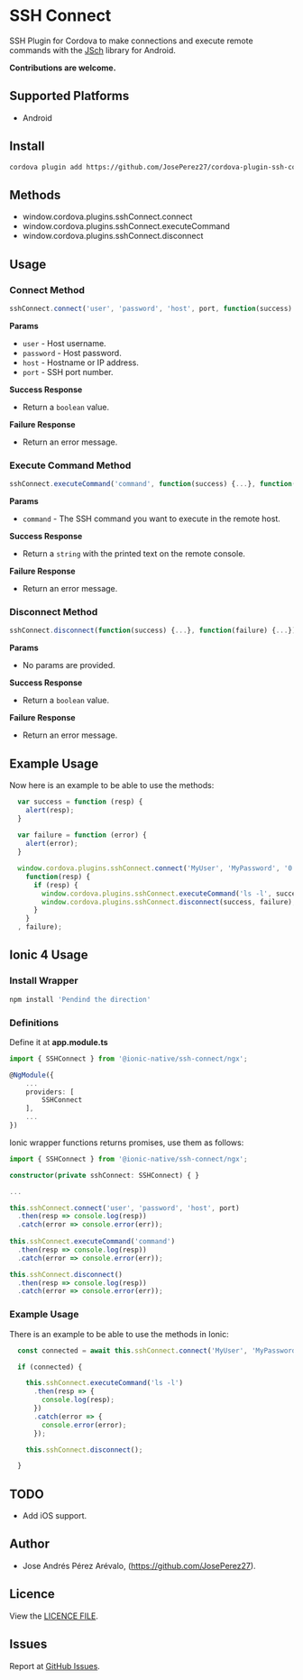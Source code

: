 # SSH Connect

SSH Plugin for Cordova to make connections and execute remote commands with the [JSch](http://www.jcraft.com/jsch/) library for Android.

**Contributions are welcome.**

## Supported Platforms

* Android

## Install

```sh
cordova plugin add https://github.com/JosePerez27/cordova-plugin-ssh-connect.git
```

## Methods

* window.cordova.plugins.sshConnect.connect
* window.cordova.plugins.sshConnect.executeCommand
* window.cordova.plugins.sshConnect.disconnect

## Usage

### Connect Method

```typescript
sshConnect.connect('user', 'password', 'host', port, function(success) {...}, function(failure) {...})
```
**Params**

* `user` - Host username.  
* `password` - Host password.  
* `host` - Hostname or IP address.  
* `port` - SSH port number.  

**Success Response**

* Return a `boolean` value.

**Failure Response**

* Return an error message.

### Execute Command Method

```typescript
sshConnect.executeCommand('command', function(success) {...}, function(failure) {...})
```
**Params**

* `command` - The SSH command you want to execute in the remote host.  

**Success Response**

* Return a `string` with the printed text on the remote console.

**Failure Response**

* Return an error message.

### Disconnect Method

```typescript
sshConnect.disconnect(function(success) {...}, function(failure) {...})
```
**Params**

* No params are provided.  

**Success Response**

* Return a `boolean` value.

**Failure Response**

* Return an error message.

## Example Usage

Now here is an example to be able to use the methods:

```javascript
  var success = function (resp) {
    alert(resp);
  }
  
  var failure = function (error) {
    alert(error);
  }

  window.cordova.plugins.sshConnect.connect('MyUser', 'MyPassword', '0.0.0.0', 22,
    function(resp) {
      if (resp) {
        window.cordova.plugins.sshConnect.executeCommand('ls -l', success, failure);
        window.cordova.plugins.sshConnect.disconnect(success, failure);
      }
    }
  , failure);
```

## Ionic 4 Usage

### Install Wrapper

```sh
npm install 'Pendind the direction'
```
### Definitions

Define it at **app.module.ts**

```ts
import { SSHConnect } from '@ionic-native/ssh-connect/ngx';

@NgModule({
    ...
    providers: [
        SSHConnect
    ],
    ...
})
```

Ionic wrapper functions returns promises, use them as follows:
```typescript
import { SSHConnect } from '@ionic-native/ssh-connect/ngx';

constructor(private sshConnect: SSHConnect) { }

...

this.sshConnect.connect('user', 'password', 'host', port)
  .then(resp => console.log(resp))
  .catch(error => console.error(err));
  
this.sshConnect.executeCommand('command')
  .then(resp => console.log(resp))
  .catch(error => console.error(err));

this.sshConnect.disconnect()
  .then(resp => console.log(resp))
  .catch(error => console.error(err));

```
### Example Usage

There is an example to be able to use the methods in Ionic:

```typescript
  const connected = await this.sshConnect.connect('MyUser', 'MyPassword', '0.0.0.0', 22);

  if (connected) {

    this.sshConnect.executeCommand('ls -l')
      .then(resp => {
        console.log(resp);
      })
      .catch(error => {
        console.error(error);
      });

    this.sshConnect.disconnect();

  }
```
## TODO

* Add iOS support.

## Author

* Jose Andrés Pérez Arévalo, (https://github.com/JosePerez27).

## Licence

View the [LICENCE FILE](https://github.com/JosePerez27/cordova-plugin-ssh-connect/blob/master/LICENCE).

## Issues

Report at [GitHub Issues](https://github.com/JosePerez27/cordova-plugin-ssh-connect/issues).
